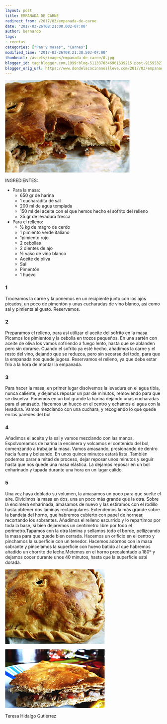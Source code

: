```yaml
---
layout: post
title: EMPANADA DE CARNE
redirect_from: /2017/03/empanada-de-carne
date: '2017-03-26T08:21:00.002-07:00'
author: bernardo
tags:
- recetas
categories: ["Pan y masas", "Carnes"]
modified_time: '2017-03-26T08:21:38.503-07:00'
thumbnail: /assets/images/empanada-de-carne/0.jpg
blogger_id: tag:blogger.com,1999:blog-5113370346961639215.post-9159532707937559043
blogger_orig_url: https://www.dondelacocinanoslleve.com/2017/03/empanada-de-carne.html
---
```


![](/assets/images/empanada-de-carne/0.jpg)

  
INGREDIENTES:
* Para la masa:
  * 650 gr de harina 
  * 1 cucharadita de sal
  * 200 ml de agua templada
  * 150 ml del aceite con el que hemos hecho el sofrito del relleno
  * 35 gr de levadura fresca 
* Para el relleno:
  * ½ kg de magro de cerdo
  * 1 pimiento verde italiano
  * 1pimiento rojo
  * 2 cebollas
  * 2 dientes de ajo
  * ½ vaso de vino blanco
  * Aceite de oliva
  * Sal
  * Pimentón
  * 1 huevo  

### 1

Troceamos la carne y la ponemos en un recipiente junto con los ajos picados, un poco de pimentón y unas cucharadas de vino blanco, así como sal y pimienta al gusto. Reservamos.  

### 2

Preparamos el relleno, para así utilizar el aceite del sofrito en la masa. Picamos los pimientos y la cebolla en trozos pequeños. En una sartén con aceite de oliva los vamos sofriendo a fuego lento, hasta que se ablanden pero sin dorarse. Cuando el sofrito ya esté hecho, añadimos la carne y el resto del vino, dejando que se reduzca, pero sin secarse del todo, para que la empanada nos quede jugosa. Reservamos el relleno, ya que debe estar frío a la hora de montar la empanada.  

### 3

Para hacer la masa, en primer lugar disolvemos la levadura en el agua tibia, nunca caliente, y dejamos reposar un par de minutos, removiendo para que se disuelva. Ponemos en un bol grande la harina dejando unas cucharadas para el amasado. Hacemos un hueco en el centro y echamos el agua con la levadura. Vamos mezclando con una cuchara, y recogiendo lo que quede en las paredes del bol.  

### 4

Añadimos el aceite y la sal y vamos mezclando con las manos. Espolvoreamos de harina la encimera y volcamos el contenido del bol, comenzando a trabajar la masa. Vamos amasando, presionando de dentro hacia fuera y boleando. En unos quince minutos estará lista. También podemos parar a mitad de proceso, dejar reposar unos minutos y seguir hasta que nos quede una masa elástica. La dejamos reposar en un bol enharinado y tapada durante una hora en un lugar cálido.  

### 5

Una vez haya doblado su volumen, la amasamos un poco para que suelte el aire. Dividimos la masa en dos, una un poco más grande que la otra. Sobre la encimera enharinada, amasamos de nuevo y las estiramos con el rodillo hasta obtener dos láminas rectangulares. Extendemos la más grande sobre la bandeja del horno, que habremos cubierto con papel de hornear, recortando los sobrantes. Añadimos el relleno escurrido y lo repartimos por toda la base, si bien dejaremos un centímetro libre por todo el perímetro.Tapamos con la otra lámina y sellamos todo el borde, pellizcando la masa para que quede bien cerrada. Hacemos un orificio en el centro y pinchamos la superficie con un tenedor. Hacemos adornos con la masa sobrante y pincelamos la superficie con huevo batido al que habremos añadido un chorrito de leche.Metemos en el horno precalentado a 180º y dejamos cocer durante unos 40 minutos, hasta que la superficie esté dorada.  

![](/assets/images/empanada-de-carne/1.jpg)

  

![](/assets/images/empanada-de-carne/2.jpg)

  
  
Teresa Hidalgo Gutiérrez
